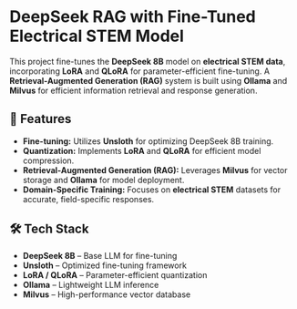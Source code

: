 # DeepSeek RAG with Fine-Tuned Electrical STEM Model

This project fine-tunes the **DeepSeek 8B** model on **electrical STEM data**, incorporating **LoRA** and **QLoRA** for parameter-efficient fine-tuning. A **Retrieval-Augmented Generation (RAG)** system is built using **Ollama** and **Milvus** for efficient information retrieval and response generation.

## 🚀 Features
- **Fine-tuning:** Utilizes **Unsloth** for optimizing DeepSeek 8B training.
- **Quantization:** Implements **LoRA** and **QLoRA** for efficient model compression.
- **Retrieval-Augmented Generation (RAG):** Leverages **Milvus** for vector storage and **Ollama** for model deployment.
- **Domain-Specific Training:** Focuses on **electrical STEM** datasets for accurate, field-specific responses.

## 🛠️ Tech Stack
- **DeepSeek 8B** – Base LLM for fine-tuning
- **Unsloth** – Optimized fine-tuning framework
- **LoRA / QLoRA** – Parameter-efficient quantization
- **Ollama** – Lightweight LLM inference
- **Milvus** – High-performance vector database



